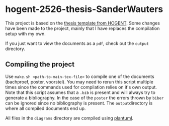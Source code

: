 # hogent-2526-thesis-SanderWauters

This project is based on the [thesis template from HOGENT](https://github.com/HoGentTIN/latex-hogent-bachproef).
Some changes have been made to the project, mainly that I have replaces the compilation setup with my own.

If you just want to view the documents as a `pdf`, check out the `output` directory.

## Compiling the project

Use `make.sh <path-to-main-tex-file>` to compile one of the documents (bachproef, poster, voorstel).
You may need to rerun this script multiple times since the commands used for compilation relies on it's own output.
Note that this script assumes that a `.bib` is present and will always try to generate a bibliography.
In the case of the `poster` the errors thrown by `biber` can be ignored since no bibliography is present.
The `output`directory is where all compiled documents end up.

All files in the `diagrams` directory are compiled using [plantuml](https://plantuml.com/).
